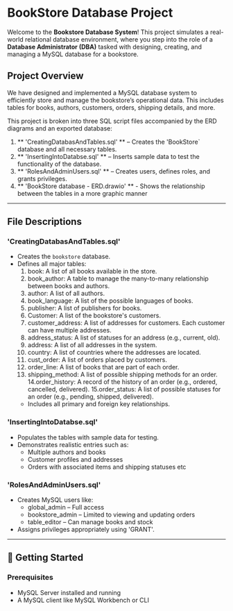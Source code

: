 # BookStore Database Project

Welcome to the **Bookstore Database System**! This project simulates a real-world relational database environment, where you step into the role of a **Database Administrator (DBA)** tasked with designing, creating, and managing a MySQL database for a bookstore.

## Project Overview

We have designed and implemented a MySQL database system to efficiently store and manage the bookstore’s operational data. This includes tables for books, authors, customers, orders, shipping details, and more.

This project is broken into three SQL script files accompanied by the ERD diagrams and an exported database:

1. ** 'CreatingDatabasAndTables.sql' ** – Creates the 'BookStore` database and all necessary tables.
2. ** 'InsertingIntoDatabse.sql' ** – Inserts sample data to test the functionality of the database.
3. ** 'RolesAndAdminUsers.sql' ** – Creates users, defines roles, and grants privileges.
4. ** 'BookStore database - ERD.drawio' ** - Shows the relationship between the tables in a more graphic manner

---

## File Descriptions

### 'CreatingDatabasAndTables.sql'
- Creates the `bookstore` database.
- Defines all major tables:
  1. book: A list of all books available in the store.
  2. book_author: A table to manage the many-to-many relationship between books and authors.
  3. author: A list of all authors.
  4. book_language: A list of the possible languages of books.
  5. publisher: A list of publishers for books.
  6. Customer: A list of the bookstore's customers.
  7. customer_address: A list of addresses for customers. Each customer can have multiple addresses.
  8. address_status: A list of statuses for an address (e.g., current, old).
  9. address: A list of all addresses in the system.
  10. country: A list of countries where the addresses are located.
  11. cust_order: A list of orders placed by customers.
  12. order_line: A list of books that are part of each order.
  13. shipping_method: A list of possible shipping methods for an order.
  14.order_history: A record of the history of an order (e.g., ordered, cancelled, delivered).
  15.order_status: A list of possible statuses for an order (e.g., pending, shipped, delivered).
  - Includes all primary and foreign key relationships.

### 'InsertingIntoDatabse.sql'
- Populates the tables with sample data for testing.
- Demonstrates realistic entries such as:
  - Multiple authors and books
  - Customer profiles and addresses
  - Orders with associated items and shipping statuses etc

###  'RolesAndAdminUsers.sql'
- Creates MySQL users like:
  - global_admin – Full access
  - bookstore_admin – Limited to viewing and updating orders
  - table_editor – Can manage books and stock
- Assigns privileges appropriately using 'GRANT'.

---

## 🚀 Getting Started

### Prerequisites
- MySQL Server installed and running
- A MySQL client like MySQL Workbench or CLI
